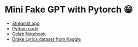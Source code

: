# Mini Fake GPT with Pytorch 😁

- [Streamlit app](https://github.com/mgp87/custom-MiniFakeGPT/blob/main/FakeGPT_app.py)
- [Python code](https://github.com/mgp87/custom-MiniFakeGPT/blob/main/custom_FakeGPT.py)
- [Colab Notebook](https://github.com/mgp87/custom-MiniFakeGPT/blob/main/custom_FakeGPT.ipynb)
- [Drake Lyrics dataset from Kaggle](https://github.com/mgp87/custom-MiniFakeGPT/blob/main/drake_lyrics.txt)
